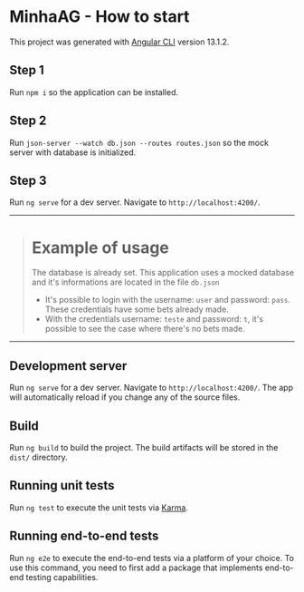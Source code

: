 # MinhaAG - How to start

This project was generated with [Angular CLI](https://github.com/angular/angular-cli) version 13.1.2.

## Step 1
Run `npm i` so the application can be installed.

## Step 2
Run `json-server --watch db.json --routes routes.json` so the mock server with database is initialized.

## Step 3
Run `ng serve` for a dev server. Navigate to `http://localhost:4200/`.

---
> # Example of usage
> The database is already set. This application uses a mocked database and it's informations are located in the file `db.json`
> - It's possible to login with the username: `user` and password: `pass`. These credentials have some bets already made.
> - With the credentials username: `teste` and password: `t`, it's possible to see the case where there's no bets made. 
---

## Development server

Run `ng serve` for a dev server. Navigate to `http://localhost:4200/`. The app will automatically reload if you change any of the source files.

## Build

Run `ng build` to build the project. The build artifacts will be stored in the `dist/` directory.

## Running unit tests

Run `ng test` to execute the unit tests via [Karma](https://karma-runner.github.io).

## Running end-to-end tests

Run `ng e2e` to execute the end-to-end tests via a platform of your choice. To use this command, you need to first add a package that implements end-to-end testing capabilities.


